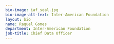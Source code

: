 ```yaml
---
bio-image: iaf_seal.jpg
bio-image-alt-text: Inter-American Foundation
layout: bio
name: Raquel Gomes
department: Inter-American Foundation
job-title: Chief Data Officer
---
```

